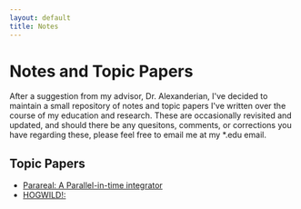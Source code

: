 ```yaml
---
layout: default
title: Notes 
---
```


# Notes and Topic Papers

After a suggestion from my advisor, Dr. Alexanderian, I've decided to maintain
a small repository of notes and topic papers I've written over the course of my
education and research. These are occasionally revisited and updated, and should
there be any quesitons, comments, or corrections you have regarding these,
please feel free to email me at my \*.edu email.

## Topic Papers

- [Parareal: A Parallel-in-time integrator](/resources/Parareal/Parareal.pdf)
- [HOGWILD!:](/resources/Hogwild.pdf)
